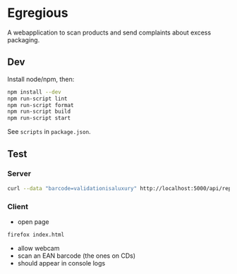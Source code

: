 # Egregious

A webapplication to scan products and send complaints about excess packaging.

## Dev

Install node/npm, then:

```bash
npm install --dev
npm run-script lint
npm run-script format
npm run-script build
npm run-script start
```

See `scripts` in `package.json`.

## Test

### Server

```bash
curl --data "barcode=validationisaluxury" http://localhost:5000/api/report
```

### Client

- open page

```bash
firefox index.html
```

- allow webcam
- scan an EAN barcode (the ones on CDs)
- should appear in console logs

